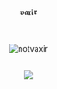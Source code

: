 <p align="center"> 𝖛𝖆𝖝𝖎𝖗 <p align="center">
   <br>
   <br>
   <img src="https://komarev.com/ghpvc/?username=novaxir&color=8E64D0" alt="notvaxir" />
<br>
   <br>
<p align="center">  
<img src="https://c.tenor.com/CeiYlOyw55oAAAAi/pokemon-pixel-art.gif">
</p>
<p align="center">
   

